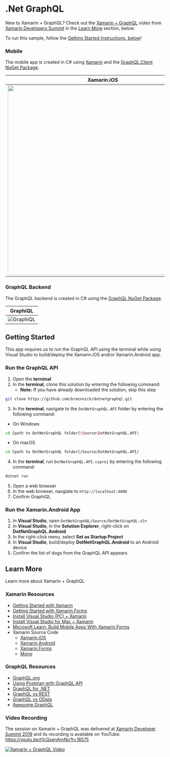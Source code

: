 # .Net GraphQL

New to Xamarin + GraphQL? Check out the [Xamarin + GraphQL](https://youtu.be/t1cQsenAmNo?t=18575) video from [Xamarin Developers Summit](https://www.codetraveler.io/xamdevsummit-graphql) in the [Learn More](#learn-more) section, below.

To run this sample, follow the [Getting Started Instructions, below](#getting-started)!

### Mobile
The mobile app is created in C# using [Xamarin](https://docs.microsoft.com/xamarin/cross-platform/?WT.mc_id=DotNetGraphQL-github-bramin) and the [GraphQL.Client NuGet Package](https://www.nuget.org/packages/GraphQL.Client/).

| Xamarin.iOS | Xamarin.Android |
| ----------- | --------------- |
| <img src="https://user-images.githubusercontent.com/13558917/67914056-44b04600-fb4c-11e9-98ee-9d7ecb1bbc65.png" height="600"> | <img src="https://user-images.githubusercontent.com/13558917/67915040-16803580-fb4f-11e9-80c2-ae91a25f4e7b.png" height="550"> | 

### GraphQL Backend
The GraphQL backend is created in C# using the [GraphQL NuGet Package](https://www.nuget.org/packages/GraphQL/).

| GraphiQL |
| -------- |
| ![GraphiQL](https://user-images.githubusercontent.com/13558917/67914743-3a8f4700-fb4e-11e9-936d-320dfdd5d874.png) |

## Getting Started

This app requires us to run the GraphQL API using the terminal while using Visual Studio to build/deploy the Xamarin.iOS and/or Xamarin.Android app.

### Run the GraphQL API

1. Open the **terminal**
2. In the **terminal**, clone this solution by entering the following command:
    - **Note:** If you have already downloaded the solution, skip this step

```bash
git clone https://github.com/brminnick/dotnetgraphql.git
```

3. In the **terminal**, navigate to the `DotNetGraphQL.API` folder by entering the following command:

- On Windows

```bash
cd [path to DotNetGraphQL folder]\Source\DotNetGraphQL.API\
```
- On macOS
```bash
cd [path to DotNetGraphQL folder]/Source/DotNetGraphQL.API/
```

4. In the **terminal**, run `DotNetGraphQL.API.csproj` by entering the following command:

```bash
dotnet run
```

5. Open a web browser
6. In the web browser, navgiate to `http://localhost:4000`
7. Confirm GraphiQL

### Run the Xamarin.Android App

1. In **Visual Studio**, open `DotNetGraphQL/Source/DotNetGraphQL.sln`
2. In **Visual Studio**, in the **Solution Explorer**, right-click on **DotNetGraphQL.Android**
3. In the right-click menu, select **Set as Startup Project**
4. In **Visual Studio**, build/deploy **DotNetGraphQL.Android** to an Android device
6. Confirm the list of dogs from the GraphQL API appears

## Learn More

Learn more about Xamarin + GraphQL

### Xamarin Resources

- [Getting Started with Xamarin](https://docs.microsoft.com/xamarin/cross-platform/?WT.mc_id=DotNetGraphQL-github-bramin)
- [Getting Started with Xamarin.Forms](https://docs.microsoft.com/xamarin/xamarin-forms?WT.mc_id=DotNetGraphQL-github-bramin)
- [Install Visual Studio (PC) + Xamarin](https://docs.microsoft.com/xamarin/get-started/installation/windows?WT.mc_id=DotNetGraphQL-github-bramin)
- [Install Visual Studio for Mac + Xamarin](https://docs.microsoft.com/visualstudio/mac/installation?view=vsmac-2019&WT.mc_id=DotNetGraphQL-github-bramin)
- [Microsoft Learn: Build Mobile Apps With Xamarin.Forms](https://docs.microsoft.com/learn/paths/build-mobile-apps-with-xamarin-forms?WT.mc_id=DotNetGraphQL-github-bramin)
- Xamarin Source Code
    - [Xamarin.iOS](https://github.com/xamarin/xamarin-macios)
    - [Xamarin.Android](https://github.com/xamarin/xamarin-android)
    - [Xamarin.Forms](https://github.com/xamarin/Xamarin.Forms)
    - [Mono](https://github.com/mono/mono)
    
### GraphQL Resources

- [GraphQL.org](https://graphql.org/)
- [Using Postman with GraphQL API](https://www.codetraveler.io/2019/01/12/how-to-use-postman-with-a-graphql-api/)
- [GraphQL for .NET](https://github.com/graphql-dotnet/graphql-dotnet)
- [GraphQL vs REST](https://philsturgeon.uk/api/2017/01/24/graphql-vs-rest-overview/)
- [GraphQL vs OData](https://jeffhandley.com/2018-09-13/graphql-is-not-odata)
- [Awesome GraphQL](https://github.com/chentsulin/awesome-graphql)

### Video Recording
The session on Xamarin + GraphQL was delivered at [Xamarin Developer Summit 2019](https://www.codetraveler.io/xamdevsummit-graphql/) and its recording is available on YouTube: https://youtu.be/t1cQsenAmNo?t=18575

[![Xamarin + GraphQL Video](https://user-images.githubusercontent.com/13558917/61256668-6a8f1780-a722-11e9-97ad-8188ec6eab8f.png)](https://youtu.be/t1cQsenAmNo?t=18575)
